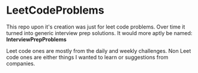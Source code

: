 # LeetCodeProblems

This repo upon it's creation was just for leet code problems.
Over time it turned into generic interview prep solutions.
It would more aptly be named: **InterviewPrepProblems**

Leet code ones are mostly from the daily and weekly challenges.
Non Leet code ones are either things I wanted to learn or suggestions from companies.

